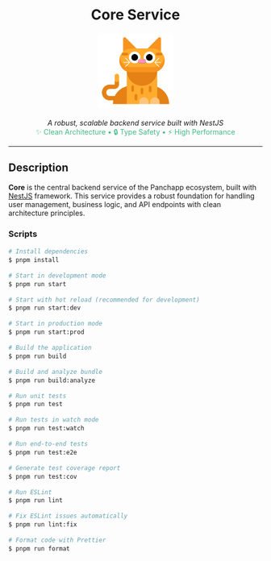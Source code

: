 <h1 align="center">Core Service</h1>

<p align="center">
  <img src="./assets/Panchito.svg" alt="panchapp-logo" width="150" alt="Nest Logo" />
  <br>
  <br>
  <em>A robust, scalable backend service built with NestJS</em>
  <br>
  <span style="color: #42b883;">✨ Clean Architecture • 🔒 Type Safety • ⚡ High Performance</span>
  <br>
</p>

<hr>

## Description

**Core** is the central backend service of the Panchapp ecosystem, built with [NestJS](https://github.com/nestjs/nest) framework. This service provides a robust foundation for handling user management, business logic, and API endpoints with clean architecture principles.

### Scripts

```bash
# Install dependencies
$ pnpm install
```

```bash
# Start in development mode
$ pnpm run start
```

```bash
# Start with hot reload (recommended for development)
$ pnpm run start:dev
```

```bash
# Start in production mode
$ pnpm run start:prod
```

```bash
# Build the application
$ pnpm run build
```

```bash
# Build and analyze bundle
$ pnpm run build:analyze
```

```bash
# Run unit tests
$ pnpm run test
```

```bash
# Run tests in watch mode
$ pnpm run test:watch
```

```bash
# Run end-to-end tests
$ pnpm run test:e2e
```

```bash
# Generate test coverage report
$ pnpm run test:cov
```

```bash
# Run ESLint
$ pnpm run lint
```

```bash
# Fix ESLint issues automatically
$ pnpm run lint:fix
```

```bash
# Format code with Prettier
$ pnpm run format
```
